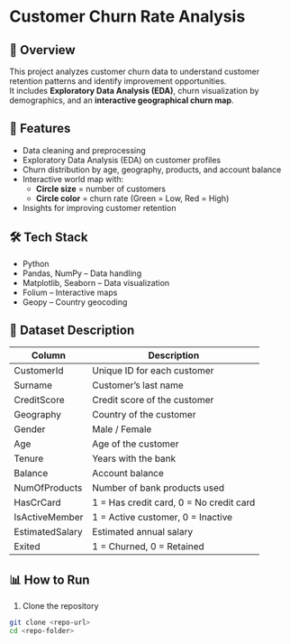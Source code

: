 # Customer Churn Rate Analysis

## 📌 Overview
This project analyzes customer churn data to understand customer retention patterns and identify improvement opportunities.  
It includes **Exploratory Data Analysis (EDA)**, churn visualization by demographics, and an **interactive geographical churn map**.

## 🚀 Features
- Data cleaning and preprocessing  
- Exploratory Data Analysis (EDA) on customer profiles  
- Churn distribution by age, geography, products, and account balance  
- Interactive world map with:  
  - **Circle size** = number of customers  
  - **Circle color** = churn rate (Green = Low, Red = High)  
- Insights for improving customer retention  

## 🛠 Tech Stack
- Python  
- Pandas, NumPy – Data handling  
- Matplotlib, Seaborn – Data visualization  
- Folium – Interactive maps  
- Geopy – Country geocoding  

## 📂 Dataset Description
| Column | Description |
|--------|-------------|
| CustomerId | Unique ID for each customer |
| Surname | Customer’s last name |
| CreditScore | Credit score of the customer |
| Geography | Country of the customer |
| Gender | Male / Female |
| Age | Age of the customer |
| Tenure | Years with the bank |
| Balance | Account balance |
| NumOfProducts | Number of bank products used |
| HasCrCard | 1 = Has credit card, 0 = No credit card |
| IsActiveMember | 1 = Active customer, 0 = Inactive |
| EstimatedSalary | Estimated annual salary |
| Exited | 1 = Churned, 0 = Retained |

## 📊 How to Run
1. Clone the repository  
```bash
git clone <repo-url>
cd <repo-folder>
